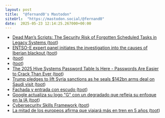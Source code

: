```yaml
---
layout: post
title:  "@fernand0's Mastodon"
siteUrl:  "https://mastodon.social/@fernand0"
date:  2025-05-23 12:14:25.267000+00:00
---
```

*  [Dead Man’s Scripts: The Security Risk of Forgotten Scheduled Tasks in Legacy Systems ](https://www.tripwire.com/state-of-security/dead-mans-scripts-security-risk-forgotten-scheduled-tasks-legacy-system) ([toot](https://mastodon.social/@fernand0/114557089563710112))
*  [ENTSO-E expert panel initiates the investigation into the causes of Iberian blackout ](https://www.entsoe.eu/news/2025/05/09/entso-e-expert-panel-initiates-the-investigation-into-the-causes-of-iberian-blackout) ([toot](https://mastodon.social/@fernand0/114556871760315647))
*  [ ](https://masto.es/@JProl) ([toot](https://mastodon.social/@fernand0/114556748413087499))
*  [ ](https://mastodon.social/users/fernand0/statuses/114556748217318690/activity) ([toot](https://mastodon.social/users/fernand0/statuses/114556748217318690/activity))
*  [The 2025 Hive Systems Password Table Is Here - Passwords Are Easier to Crack Than Ever ](https://www.hivesystems.com/blog/are-your-passwords-in-the-gree) ([toot](https://mastodon.social/@fernand0/114556733586881660))
*  [Trump pledges to lift Syria sanctions as he seals $142bn arms deal on Saudi visit ](https://www.bbc.com/news/articles/c4g239dwxw2o?xtor=AL-71-%5Bpartner%5D-%5Bbbc.news.twitter%5D-%5Bheadline%5D-%5Bnews%5D-%5Bbizdev%5D-%5Bisapi%5) ([toot](https://mastodon.social/@fernand0/114556509889344829))
*  [Fachada y entrada con escudo ](https://www.flickr.com/photos/fernand0/54527095486) ([toot](https://mastodon.social/@fernand0/114556235565970679))
*  [Google actualiza su logo "G" con un degradado que refleja su enfoque en la IA ](https://isopixel.net/2025/05/13/nuevo-logo-de-google-2025) ([toot](https://mastodon.social/@fernand0/114556200133023082))
*  [Cybersecurity Skills Framework ](https://cybersecurityframework.io) ([toot](https://mastodon.social/@fernand0/114554598577543341))
*  [La mitad de los europeos afirma que viajará más en tren en 5 años ](https://es.euronews.com/viajes/2025/05/17/los-europeos-tienen-intencion-de-viajar-mas-en-tren-que-en-cualquier-otro-medio-de-transp) ([toot](https://mastodon.social/@fernand0/114552581323312159))

